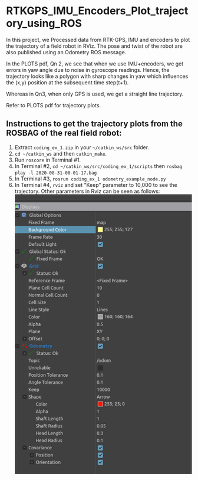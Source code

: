 # RTKGPS_IMU_Encoders_Plot_trajectory_using_ROS

In this project, we Processed data from RTK-GPS, IMU and encoders to plot the trajectory of a field robot in RViz. The pose and twist of the robot are also published using an Odometry ROS message.

In the PLOTS pdf, Qn 2, we see that when we use IMU+encoders, we get errors in yaw angle due to noise in gyroscope readings.  Hence, the trajectory looks like a polygon with sharp changes in yaw which influences the (x,y) position at the subsequent time step(t+1).

Whereas in Qn3, when only GPS is used, we get a straight line trajectory.

Refer to PLOTS pdf for trajectory plots.

## Instructions to get the trajectory plots from the ROSBAG of the real field robot:
1. Extract ```coding_ex_1.zip``` in your ```~/catkin_ws/src``` folder.
2. ```cd ~/catkin_ws``` and then ```catkin_make```.
3. Run ```roscore``` in Terminal #1.
4. In Terminal #2, ```cd ~/catkin_ws/src/coding_ex_1/scripts``` then ```rosbag play -l 2020-08-31-00-01-17.bag```
5. In Terminal #3, ```rosrun coding_ex_1 odometry_example_node.py```
6. In Terminal #4, ```rviz``` and set "Keep" parameter to 10,000 to see the trajectory. Other parameters in Rviz can be seen as follows:
 ![alt text](./qn2_plot_rviz_parameters_cropped.png?raw=true "Parameters")
